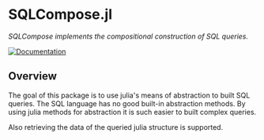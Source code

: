 # SQLCompose.jl

*SQLCompose implements the compositional construction of SQL queries.*

[![Documentation][docs-rel-img]][docs-rel-url]

## Overview

The goal of this package is to use julia's means of abstraction to built SQL queries.
The SQL language has no good built-in abstraction methods. By using julia methods for abstraction it
is such easier to built complex queries.

Also retrieving the data of the queried julia structure is supported.

[docs-rel-img]: https://img.shields.io/badge/docs-dev-blue.svg
[docs-rel-url]: https://robertsmit.github.io/SQLCompose.jl/